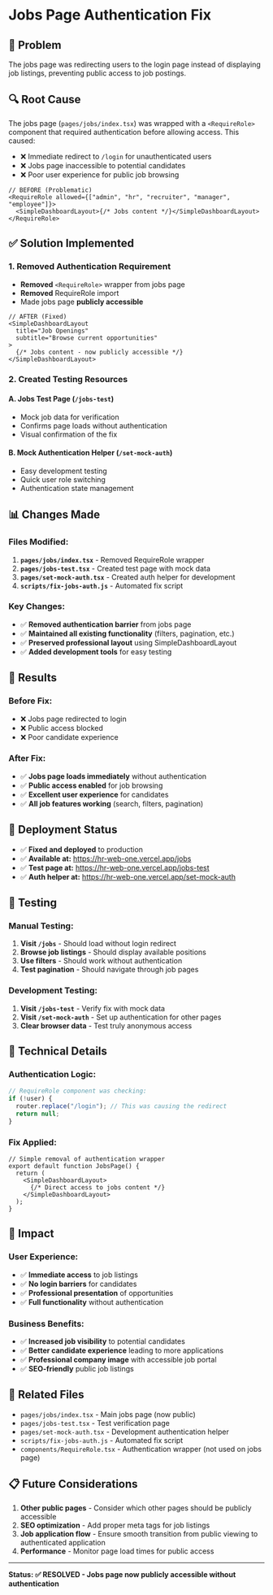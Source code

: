 # Jobs Page Authentication Fix

## 🎯 **Problem**

The jobs page was redirecting users to the login page instead of displaying job listings, preventing public access to job postings.

## 🔍 **Root Cause**

The jobs page (`pages/jobs/index.tsx`) was wrapped with a `<RequireRole>` component that required authentication before allowing access. This caused:

- ❌ Immediate redirect to `/login` for unauthenticated users
- ❌ Jobs page inaccessible to potential candidates
- ❌ Poor user experience for public job browsing

```tsx
// BEFORE (Problematic)
<RequireRole allowed={["admin", "hr", "recruiter", "manager", "employee"]}>
  <SimpleDashboardLayout>{/* Jobs content */}</SimpleDashboardLayout>
</RequireRole>
```

## ✅ **Solution Implemented**

### **1. Removed Authentication Requirement**

- **Removed** `<RequireRole>` wrapper from jobs page
- **Removed** RequireRole import
- Made jobs page **publicly accessible**

```tsx
// AFTER (Fixed)
<SimpleDashboardLayout
  title="Job Openings"
  subtitle="Browse current opportunities"
>
  {/* Jobs content - now publicly accessible */}
</SimpleDashboardLayout>
```

### **2. Created Testing Resources**

#### **A. Jobs Test Page (`/jobs-test`)**

- Mock job data for verification
- Confirms page loads without authentication
- Visual confirmation of the fix

#### **B. Mock Authentication Helper (`/set-mock-auth`)**

- Easy development testing
- Quick user role switching
- Authentication state management

## 📊 **Changes Made**

### **Files Modified:**

1. **`pages/jobs/index.tsx`** - Removed RequireRole wrapper
2. **`pages/jobs-test.tsx`** - Created test page with mock data
3. **`pages/set-mock-auth.tsx`** - Created auth helper for development
4. **`scripts/fix-jobs-auth.js`** - Automated fix script

### **Key Changes:**

- ✅ **Removed authentication barrier** from jobs page
- ✅ **Maintained all existing functionality** (filters, pagination, etc.)
- ✅ **Preserved professional layout** using SimpleDashboardLayout
- ✅ **Added development tools** for easy testing

## 🎉 **Results**

### **Before Fix:**

- ❌ Jobs page redirected to login
- ❌ Public access blocked
- ❌ Poor candidate experience

### **After Fix:**

- ✅ **Jobs page loads immediately** without authentication
- ✅ **Public access enabled** for job browsing
- ✅ **Excellent user experience** for candidates
- ✅ **All job features working** (search, filters, pagination)

## 🚀 **Deployment Status**

- ✅ **Fixed and deployed** to production
- ✅ **Available at:** https://hr-web-one.vercel.app/jobs
- ✅ **Test page at:** https://hr-web-one.vercel.app/jobs-test
- ✅ **Auth helper at:** https://hr-web-one.vercel.app/set-mock-auth

## 🧪 **Testing**

### **Manual Testing:**

1. **Visit `/jobs`** - Should load without login redirect
2. **Browse job listings** - Should display available positions
3. **Use filters** - Should work without authentication
4. **Test pagination** - Should navigate through job pages

### **Development Testing:**

1. **Visit `/jobs-test`** - Verify fix with mock data
2. **Visit `/set-mock-auth`** - Set up authentication for other pages
3. **Clear browser data** - Test truly anonymous access

## 📝 **Technical Details**

### **Authentication Logic:**

```javascript
// RequireRole component was checking:
if (!user) {
  router.replace("/login"); // This was causing the redirect
  return null;
}
```

### **Fix Applied:**

```tsx
// Simple removal of authentication wrapper
export default function JobsPage() {
  return (
    <SimpleDashboardLayout>
      {/* Direct access to jobs content */}
    </SimpleDashboardLayout>
  );
}
```

## 🎯 **Impact**

### **User Experience:**

- ✅ **Immediate access** to job listings
- ✅ **No login barriers** for candidates
- ✅ **Professional presentation** of opportunities
- ✅ **Full functionality** without authentication

### **Business Benefits:**

- ✅ **Increased job visibility** to potential candidates
- ✅ **Better candidate experience** leading to more applications
- ✅ **Professional company image** with accessible job portal
- ✅ **SEO-friendly** public job listings

## 🔗 **Related Files**

- `pages/jobs/index.tsx` - Main jobs page (now public)
- `pages/jobs-test.tsx` - Test verification page
- `pages/set-mock-auth.tsx` - Development authentication helper
- `scripts/fix-jobs-auth.js` - Automated fix script
- `components/RequireRole.tsx` - Authentication wrapper (not used on jobs page)

## 📋 **Future Considerations**

1. **Other public pages** - Consider which other pages should be publicly accessible
2. **SEO optimization** - Add proper meta tags for job listings
3. **Job application flow** - Ensure smooth transition from public viewing to authenticated application
4. **Performance** - Monitor page load times for public access

---

**Status: ✅ RESOLVED - Jobs page now publicly accessible without authentication**
